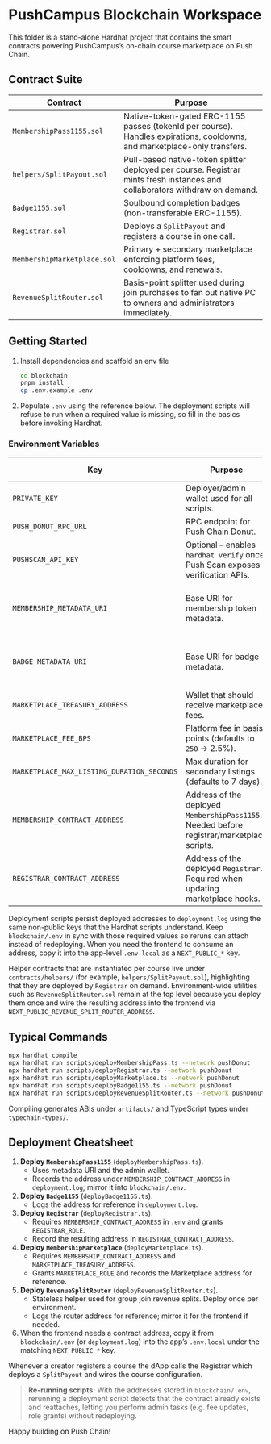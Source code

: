 # PushCampus Blockchain Workspace

This folder is a stand-alone Hardhat project that contains the smart contracts powering PushCampus’s on-chain course marketplace on Push Chain.

## Contract Suite

| Contract                      | Purpose                                                                                                              |
| ----------------------------- | -------------------------------------------------------------------------------------------------------------------- |
| `MembershipPass1155.sol`      | Native-token-gated ERC-1155 passes (tokenId per course). Handles expirations, cooldowns, and marketplace-only transfers.    |
| `helpers/SplitPayout.sol`     | Pull-based native-token splitter deployed per course. Registrar mints fresh instances and collaborators withdraw on demand. |
| `Badge1155.sol`               | Soulbound completion badges (non-transferable ERC-1155).                                                             |
| `Registrar.sol`               | Deploys a `SplitPayout` and registers a course in one call.                                                          |
| `MembershipMarketplace.sol`   | Primary + secondary marketplace enforcing platform fees, cooldowns, and renewals.                                   |
| `RevenueSplitRouter.sol`      | Basis-point splitter used during join purchases to fan out native PC to owners and administrators immediately.           |

## Getting Started

1. Install dependencies and scaffold an env file

   ```bash
   cd blockchain
   pnpm install
   cp .env.example .env
   ```

2. Populate `.env` using the reference below. The deployment scripts will refuse
   to run when a required value is missing, so fill in the basics before
   invoking Hardhat.

### Environment Variables

| Key                                        | Purpose                                                                                             | When to provide it                         |
| ------------------------------------------ | --------------------------------------------------------------------------------------------------- | ------------------------------------------ |
| `PRIVATE_KEY`                              | Deployer/admin wallet used for all scripts.                                                         | **Before** first deployment                |
| `PUSH_DONUT_RPC_URL`                       | RPC endpoint for Push Chain Donut.                                                                  | **Before** first deployment                |
| `PUSHSCAN_API_KEY`                         | Optional – enables `hardhat verify` once Push Scan exposes verification APIs.                       | Optional                                   |
| `MEMBERSHIP_METADATA_URI`                  | Base URI for membership token metadata.                                                             | Before deployment (or leave blank to skip) |
| `BADGE_METADATA_URI`                       | Base URI for badge metadata.                                                                        | Before deployment (or leave blank to skip) |
| `MARKETPLACE_TREASURY_ADDRESS`             | Wallet that should receive marketplace fees.                                                        | **Before** marketplace deployment          |
| `MARKETPLACE_FEE_BPS`                      | Platform fee in basis points (defaults to `250` → 2.5%).                                            | Optional                                   |
| `MARKETPLACE_MAX_LISTING_DURATION_SECONDS` | Max duration for secondary listings (defaults to 7 days).                                           | Optional                                   |
| `MEMBERSHIP_CONTRACT_ADDRESS`              | Address of the deployed `MembershipPass1155`. Needed before registrar/marketplace scripts.          | After first pass deployment                |
| `REGISTRAR_CONTRACT_ADDRESS`               | Address of the deployed `Registrar`. Required when updating marketplace hooks.                      | After registrar deployment                 |

Deployment scripts persist deployed addresses to `deployment.log` using the same non-public keys that the Hardhat scripts understand. Keep `blockchain/.env` in sync with those required values so reruns can attach instead of redeploying. When you need the frontend to consume an address, copy it into the app-level `.env.local` as a `NEXT_PUBLIC_*` key.

Helper contracts that are instantiated per course live under `contracts/helpers/` (for example, `helpers/SplitPayout.sol`), highlighting that they are deployed by `Registrar` on demand. Environment-wide utilities such as `RevenueSplitRouter.sol` remain at the top level because you deploy them once and wire the resulting address into the frontend via `NEXT_PUBLIC_REVENUE_SPLIT_ROUTER_ADDRESS`.

## Typical Commands

```bash
npx hardhat compile
npx hardhat run scripts/deployMembershipPass.ts --network pushDonut
npx hardhat run scripts/deployRegistrar.ts --network pushDonut
npx hardhat run scripts/deployMarketplace.ts --network pushDonut
npx hardhat run scripts/deployBadge1155.ts --network pushDonut
npx hardhat run scripts/deployRevenueSplitRouter.ts --network pushDonut
```

Compiling generates ABIs under `artifacts/` and TypeScript types under `typechain-types/`.

## Deployment Cheatsheet

1. **Deploy `MembershipPass1155`** (`deployMembershipPass.ts`).
   - Uses metadata URI and the admin wallet.
   - Records the address under `MEMBERSHIP_CONTRACT_ADDRESS` in `deployment.log`; mirror it into `blockchain/.env`.
2. **Deploy `Badge1155`** (`deployBadge1155.ts`).
   - Logs the address for reference in `deployment.log`.
3. **Deploy `Registrar`** (`deployRegistrar.ts`).
   - Requires `MEMBERSHIP_CONTRACT_ADDRESS` in `.env` and grants `REGISTRAR_ROLE`.
   - Record the resulting address in `REGISTRAR_CONTRACT_ADDRESS`.
4. **Deploy `MembershipMarketplace`** (`deployMarketplace.ts`).
   - Requires `MEMBERSHIP_CONTRACT_ADDRESS` and `MARKETPLACE_TREASURY_ADDRESS`.
   - Grants `MARKETPLACE_ROLE` and records the Marketplace address for reference.
5. **Deploy `RevenueSplitRouter`** (`deployRevenueSplitRouter.ts`).
   - Stateless helper used for group join revenue splits. Deploy once per environment.
   - Logs the router address for reference; mirror it for the frontend if needed.
6. When the frontend needs a contract address, copy it from `blockchain/.env` (or `deployment.log`) into the app’s `.env.local` under the matching `NEXT_PUBLIC_*` key.

Whenever a creator registers a course the dApp calls the Registrar which deploys a `SplitPayout` and wires the course configuration.

> **Re-running scripts:** With the addresses stored in `blockchain/.env`, rerunning a
> deployment script detects that the contract already exists and reattaches,
> letting you perform admin tasks (e.g. fee updates, role grants) without
> redeploying.

Happy building on Push Chain!
